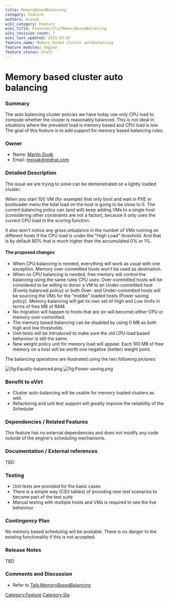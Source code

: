 ```yaml
---
title: MemoryBasedBalancing
category: feature
authors: msivak
wiki_category: Feature
wiki_title: Features/Sla/MemoryBasedBalancing
wiki_revision_count: 7
wiki_last_updated: 2015-05-07
feature_name: Memory based cluster autobalancing
feature_modules: engine
feature_status: Draft
---
```


# Memory based cluster auto balancing

### Summary

The auto balancing cluster policies we have today use only CPU load to compute whether the cluster is reasonably balanced. This is not ideal in situations where the prevalent load is memory based and CPU load is low. The goal of this feature is to add support for memory based balancing rules.

### Owner

*   Name: [ Martin Sivak](User:Msivak)
*   Email: <msivak@redhat.com>

### Detailed Description

The issue we are trying to solve can be demonstrated on a lightly loaded cluster:

When you start 100 VM (for example) that only boot and wait in PXE or bootloader menu the total load on the host is going to be close to 0. The current balancing policy can (and will) keep adding VMs to a single host (considering other constraints are not a factor), because it only uses the current CPU load in the scoring function.

It also won't notice any gross unbalance in the number of VMs running on different hosts if the CPU load is under the "High Load" threshold. And that is by default 80% that is much higher than the accumulated 0% or 1%.

#### The proposed changes

*   When CPU balancing is needed, everything will work as usual with one exception. Memory over-committed hosts won't be used as destination.
*   When no CPU balancing is needed, free memory will control the balancing using the same rules CPU uses: Over-committed hosts will be considered to be willing to donor a VM to an Under-committed host (Evenly balanced policy) or both Over- and Under-committed hosts will be sourcing the VMs for the "middle" loaded hosts (Power saving policy). Memory balancing will get its own set of High and Low limits in terms of free MB of RAM.
*   No migration will happen to hosts that are (or will become) either CPU or memory over-committed.
*   The memory based balancing can be disabled by using 0 MB as both high and low thresholds.
*   Unit-tests will be introduced to make sure the old CPU load based behaviour is still the same.
*   New weight policy unit for memory load will appear. Each 100 MB of free memory on a host will be worth one negative (better) weight point.

The balancing operations are illustrated using the two following pictures:

![](Equally-balanced.png "fig:Equally-balanced.png") ![](Power-saving.png "fig:Power-saving.png")

### Benefit to oVirt

*   Cluster auto-balancing will be usable for memory loaded clusters as well.
*   Refactoring and unit test support will greatly improve the reliability of the Scheduler

### Dependencies / Related Features

This feature has no external dependencies and does not modify any code outside of the engine's scheduling mechanisms.

### Documentation / External references

TBD

### Testing

*   Unit tests are provided for the basic cases
*   There is a simple way (CSV tables) of providing new test scenarios to become part of the test suite
*   Manual testing with multiple hosts and VMs is required to see the live behaviour

### Contingency Plan

No memory based scheduling will be available. There is no danger to the existing functionality if this is not accepted.

### Release Notes

TBD

### Comments and Discussion

*   Refer to <Talk:MemoryBasedBalancing>

<Category:Feature> <Category:Sla>
